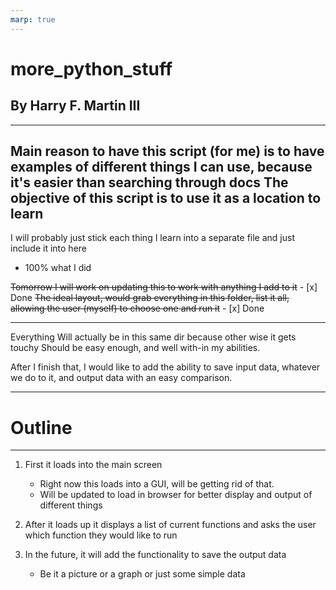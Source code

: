 ```yaml
---
marp: true
---
```


# more_python_stuff
By Harry F. Martin III
---

---
Main reason to have this script (for me) is to have examples of different things I can use, because it's easier than searching through docs
The objective of this script is to use it as a location to learn
---

I will probably just stick each thing I learn into a separate file and just include it into here
- 100% what I did

~~Tomorrow I will work on updating this to work with anything I add to it~~ - [x] Done
~~The ideal layout, would grab everything in this folder, list it all, allowing the user (myself) to choose one and run it~~ - [x] Done

---
Everything Will actually be in this same dir because other wise it gets touchy
Should be easy enough, and well with-in my abilities.

After I finish that, I would like to add the ability to save input data, whatever we do to it, and output data with an easy comparison.


---
# Outline

---

1) First it loads into the main screen
    - Right now this loads into a GUI, will be getting rid of that.
    - Will be updated to load in browser for better display and output of different things
2) After it loads up it displays a list of current functions and asks the user which function they would like to run

3) In the future, it will add the functionality to save the output data
    - Be it a picture or a graph or just some simple data